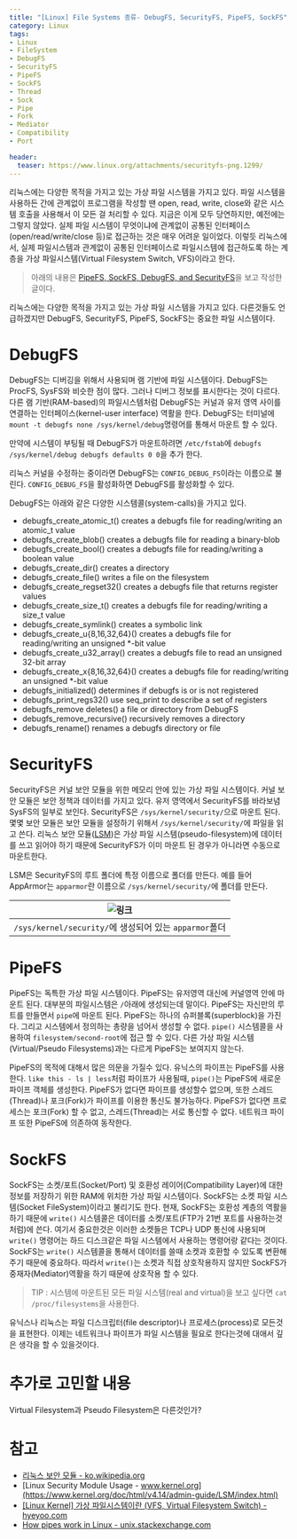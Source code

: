 ```yaml
---
title: "[Linux] File Systems 종류- DebugFS, SecurityFS, PipeFS, SockFS"
category: Linux
tags:
- Linux
- FileSystem
- DebugFS
- SecurityFS
- PipeFS
- SockFS
- Thread
- Sock
- Pipe
- Fork
- Mediator
- Compatibility
- Port

header:
  teaser: https://www.linux.org/attachments/securityfs-png.1299/
---
```


리눅스에는 다양한 목적을 가지고 있는 가상 파일 시스템을 가지고 있다. 파일 시스템을 사용하든 간에 관계없이 프로그램을 작성할 땐 open, read, write, close와 같은 시스템 호출을 사용해서 이 모든 걸 처리할 수 있다. 지금은 이게 모두 당연하지만, 예전에는 그렇지 않았다. 실제 파일 시스템이 무엇이냐에 관계없이 공통된 인터페이스(open/read/write/close 등)로 접근하는 것은 매우 어려운 일이었다. 이렇듯 리눅스에서, 실제 파일시스템과 관계없이 공통된 인터페이스로 파일시스템에 접근하도록 하는 계층을 가상 파일시스템(Virtual Filesystem Switch, VFS)이라고 한다.

> 아래의 내용은 [PipeFS, SockFS, DebugFS, and SecurityFS](https://www.linux.org/threads/pipefs-sockfs-debugfs-and-securityfs.9638/)을 보고 작성한 글이다.
 
리눅스에는 다양한 목적을 가지고 있는 가상 파일 시스템을 가지고 있다. 다른것들도 언급하겠지만 DebugFS, SecurityFS, PipeFS, SockFS는 중요한 파일 시스템이다.
 
# DebugFS

DebugFS는 디버깅을 위해서 사용되며 램 기반에 파일 시스템이다. DebugFS는 ProcFS, SysFS와 비슷한 점이 많다. 그러나 디버그 정보를 표시한다는 것이 다르다. 다른 램 기반(RAM-based)의 파일시스템처럼 DebugFS는 커널과 유저 영역 사이를 연결하는 인터페이스(kernel-user interface) 역활을 한다. DebugFS는 터미널에 `mount -t debugfs none /sys/kernel/debug`명령어를 통해서 마운트 할 수 있다.

만약에 시스템이 부팅될 때 DebugFS가 마운트하려면 `/etc/fstab`에 `debugfs /sys/kernel/debug debugfs defaults 0 0`을 추가 한다.

리눅스 커널을 수정하는 중이라면 DebugFS는 `CONFIG_DEBUG_FS`이라는 이름으로 불린다. `CONFIG_DEBUG_FS`을 활성화하면 DebugFS를 활성화할 수 있다.

DebugFS는 아래와 같은 다양한 시스템콜(system-calls)을 가지고 있다.

* debugfs_create_atomic_t() creates a debugfs file for reading/writing an atomic_t value
* debugfs_create_blob() creates a debugfs file for reading a binary-blob
* debugfs_create_bool() creates a debugfs file for reading/writing a boolean value
* debugfs_create_dir() creates a directory
* debugfs_create_file() writes a file on the filesystem
* debugfs_create_regset32() creates a debugfs file that returns register values
* debugfs_create_size_t() creates a debugfs file for reading/writing a size_t value
* debugfs_create_symlink() creates a symbolic link
* debugfs_create_u{8,16,32,64}() creates a debugfs file for reading/writing an unsigned *-bit value
* debugfs_create_u32_array() creates a debugfs file to read an unsigned 32-bit array
* debugfs_create_x{8,16,32,64}() creates a debugfs file for reading/writing an unsigned *-bit value
* debugfs_initialized() determines if debugfs is or is not registered
* debugfs_print_regs32() use seq_print to describe a set of registers
* debugfs_remove deletes() a file or directory from DebugFS
* debugfs_remove_recursive() recursively removes a directory
* debugfs_rename() renames a debugfs directory or file

# SecurityFS

SecurityFS은 커널 보안 모듈을 위한 메모리 안에 있는 가상 파일 시스템이다. 커널 보안 모듈은 보안 정책과 데이터를 가지고 있다. 유저 영역에서 SecurityFS를 바라보념 SysFS의 일부로 보인다. SecurityFS은 `/sys/kernel/security/`으로 마운트 된다. 몇몇 보안 모듈은 보안 모듈을 설정하기 위해서 `/sys/kernel/security/`에 파일을 읽고 쓴다. 리눅스 보안 모듈([LSM](https://www.kernel.org/doc/html/v4.14/admin-guide/LSM/index.html))은 가상 파일 시스템(pseudo-filesystem)에 데이터를 쓰고 읽어야 하기 때문에 SecurityFS가 이미 마운트 된 경우가 아니라면 수동으로 마운트한다.

LSM은 SecurityFS의 루트 폴더에 특정 이름으로 폴더를 만든다. 예를 들어 AppArmor는 `apparmor`란 이름으로 `/sys/kernel/security/`에 폴더를 만든다.

|![링크](https://www.linux.org/attachments/securityfs-png.1299/)|
|:---:|
| `/sys/kernel/security/`에 생성되어 있는 `apparmor`폴더|

# PipeFS

PipeFS는 독특한 가상 파일 시스템이다. PipeFS는 유저영역 대신에 커널영역 안에 마운트 된다. 대부분의 파일시스템은 `/`아래에 생성되는데 말이다. PipeFS는 자신만의 루트를 만들면서 `pipe`에 마운트 된다. PipeFS는 하나의 슈퍼블록(superblock)을 가진다. 그리고 시스템에서 정의하는 총량을 넘어서 생성할 수 없다. `pipe()` 시스템콜을 사용하여 `filesystem/second-root`에 접근 할 수 있다. 다른 가상 파일 시스템(Virtual/Pseudo Filesystems)과는 다르게 PipeFS는 보여지지 않는다.

PipeFS의 목적에 대해서 많은 의문을 가질수 있다. 유닉스의 파이프는 PipeFS를 사용한다. `like this - ls | less`처럼 파이프가 사용될때, `pipe()`는 PipeFS에 새로운 파이프 객체를 생성한다. PipeFS가 없다면 파이프를 생성할수 없으며, 또한 스레드(Thread)나 포크(Fork)가 파이프를 이용한 통신도 불가능하다. PipeFS가 없다면 프로세스는 포크(Fork) 할 수 없고, 스레드(Thread)는 서로 통신할 수 없다. 네트워크 파이프 또한 PipeFS에 의존하여 동작한다.

# SockFS

SockFS는 소켓/포트(Socket/Port) 및 호환성 레이어(Compatibility Layer)에 대한 정보를 저장하기 위한 RAM에 위치한 가상 파일 시스템이다. SockFS는 소켓 파일 시스템(Socket FileSystem)이라고 불리기도 한다. 현재, SockFS는 호환성 계층의 역활을 하기 때문에 `write()` 시스템콜은 데이터를 소켓/포트(FTP가 21번 포트를 사용하는것처럼)에 쓴다. 여기서 중요한것은 이러한 소켓들은 TCP나 UDP 통신에 사용되며 `write()` 명령어는 하드 디스크같은 파일 시스템에서 사용하는 명령어랑 같다는 것이다. SockFS는 `write()` 시스템콜을 통해서 데이터를 쓸때 소켓과 호환할 수 있도록 변환해주기 때문에 중요하다. 따라서 `write()`는 소켓과 직접 상호작용하지 않지만 SockFS가 중재자(Mediator)역활을 하기 때문에 상호작용 할 수 있다.

> TIP : 시스템에 마운트된 모든 파일 시스템(real and virtual)을 보고 싶다면 `cat /proc/filesystems`을 사용한다.

유닉스나 리눅스는 파일 디스크립터(file descriptor)나 프로세스(process)로 모든것을 표현한다. 이제는 네트워크나 파이프가 파일 시스템을 필요로 한다는것에 대애서 깊은 생각을 할 수 있을것이다.

# 추가로 고민할 내용

Virtual Filesystem과 Pseudo Filesystem은 다른것인가?

# 참고

* [리눅스 보안 모듈 - ko.wikipedia.org](https://ko.wikipedia.org/wiki/%EB%A6%AC%EB%88%85%EC%8A%A4_%EB%B3%B4%EC%95%88_%EB%AA%A8%EB%93%88)
* [Linux Security Module Usage - www.kernel.org](https://www.kernel.org/doc/html/v4.14/admin-guide/LSM/index.html)
* [[Linux Kernel] 가상 파일시스템이란 (VFS, Virtual Filesystem Switch) - hyeyoo.com](https://hyeyoo.com/84)
* [How pipes work in Linux - unix.stackexchange.com](https://unix.stackexchange.com/questions/148401/how-pipes-work-in-linux)
